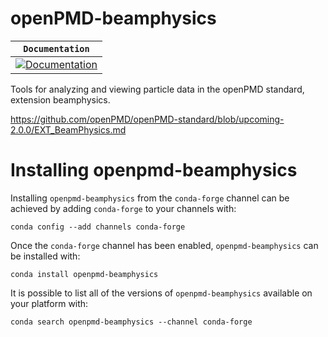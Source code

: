 # openPMD-beamphysics

**`Documentation`** |
------------------- |
[![Documentation](https://img.shields.io/badge/beamphysics-documentation-blue.svg)](https://ChristopherMayes.github.io/openpmd-Beamphysics/index.html)  |



Tools for analyzing and viewing particle data in the openPMD standard, extension beamphysics.

https://github.com/openPMD/openPMD-standard/blob/upcoming-2.0.0/EXT_BeamPhysics.md

Installing openpmd-beamphysics
==============================

Installing `openpmd-beamphysics` from the `conda-forge` channel can be achieved by adding `conda-forge` to your channels with:

```
conda config --add channels conda-forge
```

Once the `conda-forge` channel has been enabled, `openpmd-beamphysics` can be installed with:

```
conda install openpmd-beamphysics
```

It is possible to list all of the versions of `openpmd-beamphysics` available on your platform with:

```
conda search openpmd-beamphysics --channel conda-forge
